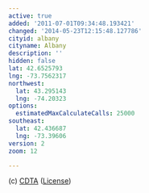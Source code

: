 ```yaml
---
active: true
added: '2011-07-01T09:34:48.193421'
changed: '2014-05-23T12:15:48.127786'
cityid: albany
cityname: Albany
description: ''
hidden: false
lat: 42.6525793
lng: -73.7562317
northwest:
  lat: 43.295143
  lng: -74.20323
options:
  estimatedMaxCalculateCalls: 25000
southeast:
  lat: 42.436687
  lng: -73.39606
version: 2
zoom: 12

---
```


(c) [CDTA](http://www.cdta.org/) ([License](http://www.cdta.org/schedules_developer_tools_developer_license.php))
